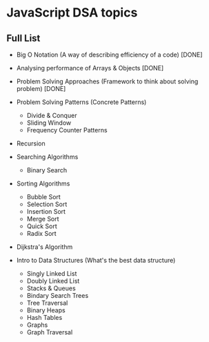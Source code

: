 # JavaScript DSA topics



## Full List
- Big O Notation (A way of describing efficiency of a code) [DONE]
- Analysing performance of Arrays & Objects [DONE]
- Problem Solving Approaches (Framework to think about solving problem) [DONE]
- Problem Solving Patterns (Concrete Patterns)
  - Divide & Conquer
  - Sliding Window 
  - Frequency Counter Patterns

- Recursion 
- Searching Algorithms
  - Binary Search
- Sorting Algorithms
  - Bubble Sort
  - Selection Sort
  - Insertion Sort
  - Merge Sort
  - Quick Sort
  - Radix Sort 
- Dijkstra's Algorithm

- Intro to Data Structures (What's the best data structure)
  - Singly Linked List
  - Doubly Linked List
  - Stacks & Queues
  - Bindary Search Trees
  - Tree Traversal 
  - Binary Heaps
  - Hash Tables
  - Graphs
  - Graph Traversal

